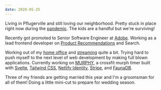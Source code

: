 ```yaml
---
date: 2020-05-25
---
```


Living in Pflugerville and still loving our neighborhood. Pretty stuck in place right now during the [pandemic][covid]. The kids are a handful but we're surviving!

Recently got promoted to Senior Software Engineer at [Adobe][adobe]. Working as a lead frontend developer on [Product Recommendations][prex] and Search.

Working out of my [home office][office] and [streaming][twitch] quite a bit. Trying hard to push myself to the next level of web development by making full blown applications. Currently working on [MURPHY][murphy], a crossfit murph timer built with [Svelte][svelte], [Tailwind CSS][tailwind], [Netlify Identity][identity], [Stripe][stripe], and [FaunaDB][fauna].

Three of my friends are getting married this year and I'm a groomsman for all of them! Doing a little mini-cut to prepare for wedding season.

[covid]: https://www.cdc.gov/coronavirus/2019-ncov/index.html
[adobe]: https://www.adobe.com
[prex]: https://magento.com/products/product-recommendations
[office]: /uses#-home-office
[twitch]: https://www.twitch.tv/bradgarropy
[murphy]: https://murphy.bradgarropy.com
[svelte]: https://svelte.dev
[tailwind]: http://tailwindcss.com
[identity]: https://docs.netlify.com/visitor-access/identity
[stripe]: https://stripe.com
[fauna]: https://fauna.com
